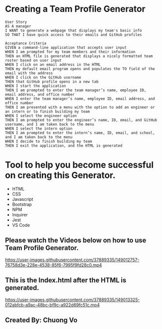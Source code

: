 # Creating a Team Profile Generator

```
User Story
AS A manager
I WANT to generate a webpage that displays my team's basic info
SO THAT I have quick access to their emails and GitHub profiles

Acceptance Criteria
GIVEN a command-line application that accepts user input
WHEN I am prompted for my team members and their information
THEN an HTML file is generated that displays a nicely formatted team roster based on user input
WHEN I click on an email address in the HTML
THEN my default email program opens and populates the TO field of the email with the address
WHEN I click on the GitHub username
THEN that GitHub profile opens in a new tab
WHEN I start the application
THEN I am prompted to enter the team manager’s name, employee ID, email address, and office number
WHEN I enter the team manager’s name, employee ID, email address, and office number
THEN I am presented with a menu with the option to add an engineer or an intern or to finish building my team
WHEN I select the engineer option
THEN I am prompted to enter the engineer’s name, ID, email, and GitHub username, and I am taken back to the menu
WHEN I select the intern option
THEN I am prompted to enter the intern’s name, ID, email, and school, and I am taken back to the menu
WHEN I decide to finish building my team
THEN I exit the application, and the HTML is generated

```

# Tool to help you become successful on creating this Generator.
* HTML
* CSS
* Javascript
* Bootstrap
* NPM
* Inquirer
* Jest
* VS Code

## Please watch the Videos below on how to use Team Profile Generator.

https://user-images.githubusercontent.com/37889335/149012757-76758d3e-228e-4538-85f6-7995f9fd28c0.mp4

## This is the Index.html after the HTML is generated.

https://user-images.githubusercontent.com/37889335/149013325-012abfcb-a9ac-48bc-bf9c-a922d69fc51c.mp4


















## Created By: Chuong Vo
